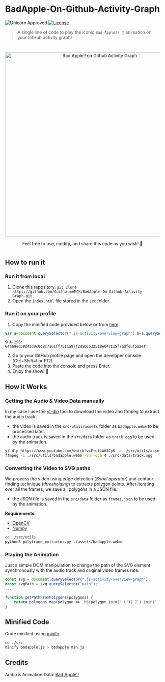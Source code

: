 # BadApple-On-Github-Activity-Graph

![Unicorn Approved](https://img.shields.io/badge/Unicorn-Approved-ff69b4.svg)
[![License](https://img.shields.io/badge/License-MIT-blue.svg)](https://opensource.org/licenses/MIT)

> A single line of code to play the iconic `Bad Apple!! 🍎` animation on your GitHub activity graph!

<div align="center" style="margin: 40px auto">
    <img src="https://raw.githubusercontent.com/GuillaumeMCK/BadApple-On-Github-Activity-Graph/main/.github/demo.gif" width="600" alt="Bad Apple!! on Github Activity Graph"/>
    <p>Feel free to use, modify, and share this code as you wish! 🚀</p>
</div>

## How to run it

### Run it from local

1. Clone this repository. `git clone https://github.com/GuillaumeMCK/BadApple-On-Github-Activity-Graph.git`
2. Open the `index.html` file stored in the `src` folder.

### Run it on your profile

1. Copy the minified code provided below or
   from [here](https://raw.githubusercontent.com/GuillaumeMCK/BadApple-On-Github-Activity-Graph/main/src/badapple.min.js).

```js
var a=document.querySelector(".js-activity-overview-graph"),b=a.querySelector("path"),c=a.querySelectorAll("ellipse"),d,e=0,f,g=!1,h=!1,i=h?"data/frames.json":"https://raw.githubusercontent.com/GuillaumeMCK/BadApple-On-Github-Activity-Graph/main/src/data/frames.json",j=h?"data/track.ogg":"https://raw.githubusercontent.com/GuillaumeMCK/BadApple-On-Github-Activity-Graph/main/src/data/track.ogg",k=1000/30;async function l(){try {if(!l.cachedData){var A=await fetch(i);l.cachedData=await A.json()}return l.cachedData} catch (_) {console.error("Error reading frames.json:",_)}}async function m(){try {if(!m.cachedData){var A=await fetch(j);m.cachedData=await A.arrayBuffer()}return m.cachedData} catch (_) {console.error("Error reading track.ogg:",_)}}function n(A){return A.map(polygon=>`M${polygon.join(" L")} Z`).join(" ")}function o(A){b.setAttribute("d",n(A.polygons))}function p(){clearInterval(f);a.parentNode.replaceChild(d.cloneNode(!0),a);console.log("Animation finished!");g=!1}function q(A){o(A[e]);e=(e+1)%A.length;!e&&p()}function r(){console.log('%c Bad Apple!! 🍎','background: #222; color: white; font-size: 24px; padding: 10px; border-radius: 5px;');!d&&(d=a.cloneNode(!0));s()}async function s(){if(!g){g=!0;var[A,_]=await Promise.all([m(),l()]),B=await u(A);t();B.start();f=setInterval(()=>q(_),k)}}function t(){var A=a.querySelector("g").getCTM().inverse();b.setAttribute("transform",`translate(${A.e+8}, ${A.f})`);b.setAttribute("stroke-width",".5");for(const _ of c)(_.style.display="none")}async function u(A,_=0.25){try {var B=new (window.AudioContext||window.webkitAudioContext)(),C=await B.decodeAudioData(A),_c=B.createBufferSource(),D=B.createGain();_c.buffer=C;D.gain.value=_;_c.connect(D);D.connect(B.destination);return _c} catch (_a) {console.error("Error loading audio:",_a);throw _a}}r();
```

`SHA-256: 64ab9ed59d42d0c0c8c7161ff7511a97f2d5b6b32518e047115f7adfe5f5a2ef`

2. Go to your GitHub profile page and open the developer console (Ctrl+Shift+I or F12).
3. Paste the code into the console and press Enter.
4. Enjoy the show! 🍿


## How it Works

### Getting the Audio & Video Data manually

In my case I use the [yt-dlp](https://github.com/yt-dlp/yt-dlp) tool to download the video and ffmpeg to extract the
audio track. </br>

- the video is saved in the `src/utils/assets` folder as `badapple.webm` to be processed later.
- the audio track is saved in the `src/data` folder as `track.ogg` to be used by the animation.

```bash
yt-dlp https://www.youtube.com/watch?v=FtutLA63Cp8 -o ./src/utils/assets/badapple.webm
ffmpeg -i ./src/utils/badapple.webm -vn -q:a 4 ./src/data/track.ogg
```

### Converting the Video to SVG paths

We process the video using edge detection (*Sobel operator*) and contour finding technique (*thresholding*)
to extracts polygon points. After iterating over all the frames, we save all polygons in a JSON file.

- the JSON file is saved in the `src/data` folder as `frames.json` to be used by the animation.

**Requirements**

- [OpenCV](https://pypi.org/project/opencv-python/)
- [Numpy](https://pypi.org/project/numpy/)

```bash
cd ./src/utils
python3 polyframe_extractor.py ./assets/badapple.webm 
```

### Playing the Animation

Just a simple DOM manipulation to change the path of the SVG element synchronously with the audio track and
original video frames rate.

```js
const svg = document.querySelector(".js-activity-overview-graph");
const svgPath = svg.querySelector("path");
...

function getPathFromPolygons(polygons) {
    return polygons.map(polygon => `M${polygon.join(" L")} Z`).join(" ");
}
```

## Minified Code

Code minified using [minify](https://www.npmjs.com/package/minify).

```bash
cd ./src
minify badapple.js > badapple.min.js 
```

## Credits

Audio & Animation Data: [Bad Apple!!](https://www.youtube.com/watch?v=FtutLA63Cp8)

